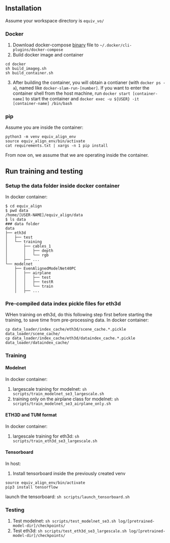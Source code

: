 ## Installation
Assume your workspace directory is `equiv_vo/`

### Docker 
1. Download docker-compose [binary](https://github.com/docker/compose/releases) file to `~/.docker/cli-plugins/docker-compose` 
2. Build docker image and container
```
cd docker
sh build_imageg.sh
sh build_container.sh
```
3. After building the container, you will obtain a contianer (with `docker ps -a`), named like `docker-slam-run-[number]`. If you want to enter the container shell from the host machine, run `docker start [container-name]` to start the container and `docker exec -u ${USER} -it [container-name] /bin/bash`

### pip
Assume you are inside the container: 
```
python3 -m venv equiv_align_env
source equiv_align_env/bin/activate
cat requirements.txt | xargs -n 1 pip install
```
From now on, we assume that we are operating inside the container.

## Run training and testing
### Setup the data folder inside docker container
In docker container:
```
$ cd equiv_align
$ pwd data 
/home/[USER-NAME]/equiv_align/data
$ ls data
### data folder
data
├── eth3d
│   ├── test
│   └── training
│       ├── cables_1
│       │   ├── depth
│       │   └── rgb
│       ├── ...
└── modelnet
    ├── EvenAlignedModelNet40PC
    │   ├── airplane
    │   │   ├── test
    │   │   ├── testR
    │   │   └── train
    │   ├── ...

```
### Pre-compiled data index pickle files for eth3d
WHen training on eth3d, do this following step first before starting the training, to save time from pre-processing data. In docker container:
```
cp data_loader/index_cache/eth3d/scene_cache.*.pickle data_loader/scene_cache/
cp data_loader/index_cache/eth3d/dataindex_cache.*.pickle data_loader/dataindex_cache/
```


### Training
#### Modelnet
In docker container:
1. largescale training for modelnet: `sh scripts/train_modelnet_se3_largescale.sh`
2. training only on the airplane class for modelnet: `sh scripts/train_modelnet_se3_airplane_only.sh`

#### ETH3D and TUM format
In docker container:
1. largescale training for eth3d: `sh scripts/train_eth3d_se3_largescale.sh`

#### Tensorboard
In host:
1. Install tensorboard inside the previously created venv
```
source equiv_align_env/bin/activate
pip3 install tensorflow
```
launch the tensorboard:
`sh scripts/launch_tensorboard.sh`

### Testing
1. Test modelnet: `sh scripts/test_modelnet_se3.sh log/[pretrained-model-dir]/checkpoints/`
2. Test eth3d: `sh scripts/test_eth3d_se3_largescale.sh log/[pretrained-model-dir]/checkpoints/`





